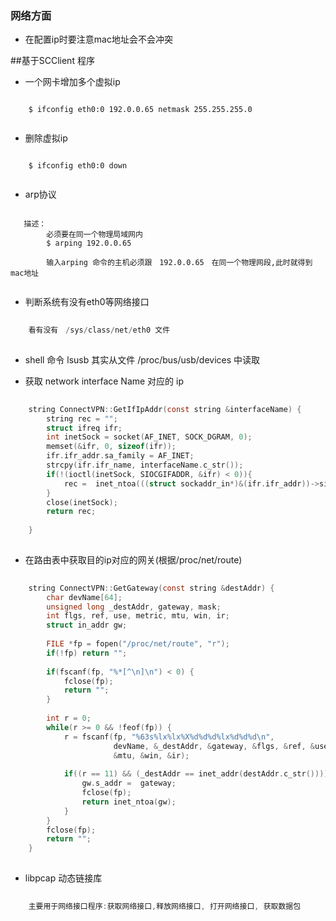 ### 网络方面

- 在配置ip时要注意mac地址会不会冲突

##基于SCClient 程序

- 一个网卡增加多个虚拟ip

``` shell
    
    $ ifconfig eth0:0 192.0.0.65 netmask 255.255.255.0
	
```

- 删除虚拟ip

``` shell
    
    $ ifconfig eth0:0 down
	
```
- arp协议

``` shell
    
   描述：
        必须要在同一个物理局域网内 
        $ arping 192.0.0.65
        
        输入arping 命令的主机必须跟　192.0.0.65　在同一个物理网段,此时就得到 mac地址
	
```

- 判断系统有没有eth0等网络接口

``` c
    
    看有没有　/sys/class/net/eth0 文件
	
```

- shell 命令 lsusb 其实从文件 /proc/bus/usb/devices 中读取

- 获取 network interface Name 对应的 ip

``` c
    
    string ConnectVPN::GetIfIpAddr(const string &interfaceName) {
        string rec = "";
        struct ifreq ifr;
        int inetSock = socket(AF_INET, SOCK_DGRAM, 0);
        memset(&ifr, 0, sizeof(ifr));
        ifr.ifr_addr.sa_family = AF_INET;
        strcpy(ifr.ifr_name, interfaceName.c_str());
        if(!(ioctl(inetSock, SIOCGIFADDR, &ifr) < 0)){
            rec =  inet_ntoa(((struct sockaddr_in*)&(ifr.ifr_addr))->sin_addr);
        }
        close(inetSock);
        return rec;
    
    }
	
```

- 在路由表中获取目的ip对应的网关(根据/proc/net/route)

``` c
    
    string ConnectVPN::GetGateway(const string &destAddr) {
        char devName[64];
        unsigned long _destAddr, gateway, mask;
        int flgs, ref, use, metric, mtu, win, ir;
        struct in_addr gw;
    
        FILE *fp = fopen("/proc/net/route", "r");
        if(!fp) return "";
    
        if(fscanf(fp, "%*[^\n]\n") < 0) {
            fclose(fp);
            return "";
        }
    
        int r = 0;
        while(r >= 0 && !feof(fp)) {
            r = fscanf(fp, "%63s%lx%lx%X%d%d%d%lx%d%d%d\n",
                       devName, &_destAddr, &gateway, &flgs, &ref, &use, &metric, &mask,
                       &mtu, &win, &ir);
    
            if((r == 11) && (_destAddr == inet_addr(destAddr.c_str()))) {
                gw.s_addr =  gateway;
                fclose(fp);
                return inet_ntoa(gw);
            }
        }
        fclose(fp);
        return "";
    }
	
```

- libpcap 动态链接库

``` c
    
    主要用于网络接口程序:获取网络接口,释放网络接口, 打开网络接口, 获取数据包
	
```

